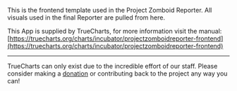 This is the frontend template used in the Project Zomboid Reporter. All visuals used in the final Reporter are pulled from here.

This App is supplied by TrueCharts, for more information visit the manual: [https://truecharts.org/charts/incubator/projectzomboidreporter-frontend](https://truecharts.org/charts/incubator/projectzomboidreporter-frontend)

---

TrueCharts can only exist due to the incredible effort of our staff.
Please consider making a [donation](https://truecharts.org/sponsor) or contributing back to the project any way you can!
